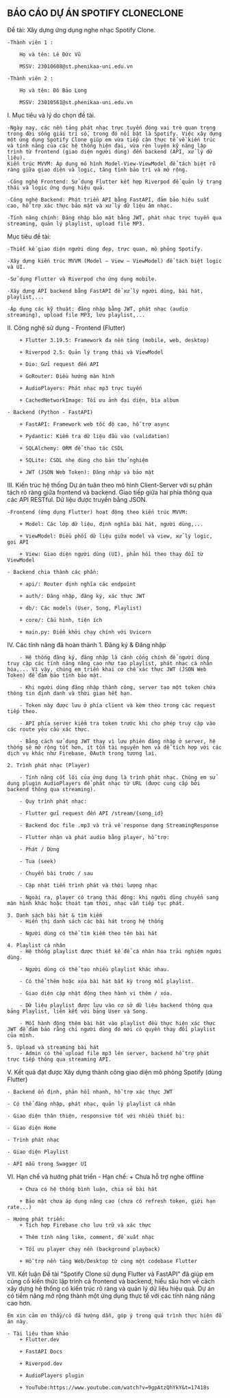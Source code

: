 ## BÁO CÁO DỰ ÁN SPOTIFY CLONECLONE
Đề tài: Xây dựng ứng dụng nghe nhạc Spotify Clone.

    -Thành viên 1 :

        Họ và tên: Lê Đức Vũ

        MSSV: 23010608@st.phenikaa-uni.edu.vn

    -Thành viên 2 :

        Họ và tên: Đô Bảo Long

        MSSV: 23010561@st.phenikaa-uni.edu.vn

I. Mục tiêu và lý do chọn đề tài.

    -Ngày nay, các nền tảng phát nhạc trực tuyến đóng vai trò quan trọng trong đời sống giải trí số, trong đó nổi bật là Spotify. Việc xây dựng một ứng dụng Spotify Clone giúp em vừa tiếp cận thực tế về kiến trúc và tính năng của các hệ thống hiện đại, vừa rèn luyện kỹ năng lập trình từ frontend (giao diện người dùng) đến backend (API, xử lý dữ liệu).
    Kiến trúc MVVM: Áp dụng mô hình Model-View-ViewModel để tách biệt rõ ràng giữa giao diện và logic, tăng tính bảo trì và mở rộng.

    -Công nghệ Frontend: Sử dụng Flutter kết hợp Riverpod để quản lý trạng thái và logic ứng dụng hiệu quả.

    -Công nghệ Backend: Phát triển API bằng FastAPI, đảm bảo hiệu suất cao, hỗ trợ xác thực bảo mật và xử lý dữ liệu âm nhạc.

    -Tính năng chính: Đăng nhập bảo mật bằng JWT, phát nhạc trực tuyến qua streaming, quản lý playlist, upload file MP3.


Mục tiêu đề tài:

    -Thiết kế giao diện người dùng đẹp, trực quan, mô phỏng Spotify.

    -Xây dựng kiến trúc MVVM (Model – View – ViewModel) để tách biệt logic và UI.

    -Sử dụng Flutter và Riverpod cho ứng dụng mobile.

    -Xây dựng API backend bằng FastAPI để xử lý người dùng, bài hát, playlist,...

    -Áp dụng các kỹ thuật: đăng nhập bằng JWT, phát nhạc (audio streaming), upload file MP3, lưu playlist,...

II. Công nghệ sử dụng
    - Frontend (Flutter)

        + Flutter 3.19.5: Framework đa nền tảng (mobile, web, desktop)

        + Riverpod 2.5: Quản lý trạng thái và ViewModel

        + Dio: Gửi request đến API

        + GoRouter: Điều hướng màn hình

        + AudioPlayers: Phát nhạc mp3 trực tuyến

        + CachedNetworkImage: Tối ưu ảnh đại diện, bìa album

    - Backend (Python - FastAPI)

        + FastAPI: Framework web tốc độ cao, hỗ trợ async

        + Pydantic: Kiểm tra dữ liệu đầu vào (validation)

        + SQLAlchemy: ORM để thao tác CSDL

        + SQLite: CSDL nhẹ dùng cho bản thử nghiệm

        + JWT (JSON Web Token): Đăng nhập và bảo mật

III. Kiến trúc hệ thống
Dự án tuân theo mô hình Client-Server với sự phân tách rõ ràng giữa frontend và backend. Giao tiếp giữa hai phía thông qua các API RESTful. Dữ liệu được truyền bằng JSON.

    -Frontend (ứng dụng Flutter) hoạt động theo kiến trúc MVVM:

        + Model: Các lớp dữ liệu, định nghĩa bài hát, người dùng,...

        + ViewModel: Điều phối dữ liệu giữa model và view, xử lý logic, gọi API

        + View: Giao diện người dùng (UI), phản hồi theo thay đổi từ ViewModel

    - Backend chia thành các phần:

        + api/: Router định nghĩa các endpoint

        + auth/: Đăng nhập, đăng ký, xác thực JWT

        + db/: Các models (User, Song, Playlist)

        + core/: Cấu hình, tiện ích

        + main.py: Điểm khởi chạy chính với Uvicorn

IV. Các tính năng đã hoàn thành
    1. Đăng ký & Đăng nhập
    
        - Hệ thống đăng ký, đăng nhập là cánh cổng chính để người dùng truy cập các tính năng nâng cao như tạo playlist, phát nhạc cá nhân hóa,... Vì vậy, chúng em triển khai cơ chế xác thực JWT (JSON Web Token) để đảm bảo tính bảo mật.

        - Khi người dùng đăng nhập thành công, server tạo một token chứa thông tin định danh và thời gian hết hạn.

        - Token này được lưu ở phía client và kèm theo trong các request tiếp theo.

        - API phía server kiểm tra token trước khi cho phép truy cập vào các route yêu cầu xác thực.

        - Bằng cách sử dụng JWT thay vì lưu phiên đăng nhập ở server, hệ thống sẽ mở rộng tốt hơn, ít tốn tài nguyên hơn và dễ tích hợp với các dịch vụ khác như Firebase, OAuth trong tương lai.

    2. Trình phát nhạc (Player)

        - Tính năng cốt lõi của ứng dụng là trình phát nhạc. Chúng em sử dụng plugin AudioPlayers để phát nhạc từ URL (được cung cấp bởi backend thông qua streaming).

        - Quy trình phát nhạc:

        - Flutter gửi request đến API /stream/{song_id}

        - Backend đọc file .mp3 và trả về response dạng StreamingResponse

        - Flutter nhận và phát audio bằng player, hỗ trợ:

        - Phát / Dừng

        - Tua (seek)

        - Chuyển bài trước / sau

        - Cập nhật tiến trình phát và thời lượng nhạc

        - Ngoài ra, player có trạng thái động: khi người dùng chuyển sang màn hình khác hoặc thoát tạm thời, nhạc vẫn tiếp tục phát.

    3. Danh sách bài hát & tìm kiếm
        - Hiển thị danh sách các bài hát trong hệ thống

        - Người dùng có thể tìm kiếm theo tên bài hát

    4. Playlist cá nhân
        - Hệ thống playlist được thiết kế để cá nhân hóa trải nghiệm người dùng.

        - Người dùng có thể tạo nhiều playlist khác nhau.

        - Có thể thêm hoặc xóa bài hát bất kỳ trong mỗi playlist.

        - Giao diện cập nhật động theo hành vi thêm / xóa.

        - Dữ liệu playlist được lưu vào cơ sở dữ liệu backend thông qua bảng Playlist, liên kết với bảng User và Song.

        - Mỗi hành động thêm bài hát vào playlist đều thực hiện xác thực JWT để đảm bảo rằng chỉ người dùng đó mới có quyền thay đổi playlist của mình.

    5. Upload và streaming bài hát
        - Admin có thể upload file mp3 lên server, backend hỗ trợ phát trực tiếp thông qua streaming API.

V. Kết quả đạt được
Xây dựng thành công giao diện mô phỏng Spotify (dùng Flutter)

    - Backend ổn định, phản hồi nhanh, hỗ trợ xác thực JWT

    - Có thể đăng nhập, phát nhạc, quản lý playlist cá nhân

    - Giao diện thân thiện, responsive tốt với nhiều thiết bị:

    - Giao diện Home

    - Trình phát nhạc

    - Giao diện Playlist

    - API mẫu trong Swagger UI

VI. Hạn chế và hướng phát triển
    - Hạn chế:
        + Chưa hỗ trợ nghe offline

        + Chưa có hệ thống bình luận, chia sẻ bài hát

        + Bảo mật chưa áp dụng nâng cao (chưa có refresh token, giới hạn rate...)

    - Hướng phát triển:
        + Tích hợp Firebase cho lưu trữ và xác thực

        + Thêm tính năng like, comment, đề xuất nhạc

        + Tối ưu player chạy nền (background playback)

        + Hỗ trợ nền tảng Web/Desktop từ cùng một codebase Flutter

VII. Kết luận
    Đề tài "Spotify Clone sử dụng Flutter và FastAPI" đã giúp em củng cố kiến thức lập trình cả frontend và backend, hiểu sâu hơn về cách xây dựng hệ thống có kiến trúc rõ ràng và quản lý dữ liệu hiệu quả. Dự án có tiềm năng mở rộng thành một ứng dụng thực tế với các tính năng nâng cao hơn.

    Em xin cảm ơn thầy/cô đã hướng dẫn, góp ý trong quá trình thực hiện đồ án này.

    - Tài liệu tham khảo
        + Flutter.dev

        + FastAPI Docs

        + Riverpod.dev

        + AudioPlayers plugin

        + YouTube:https://www.youtube.com/watch?v=9gpAtzQhYkY&t=17418s
